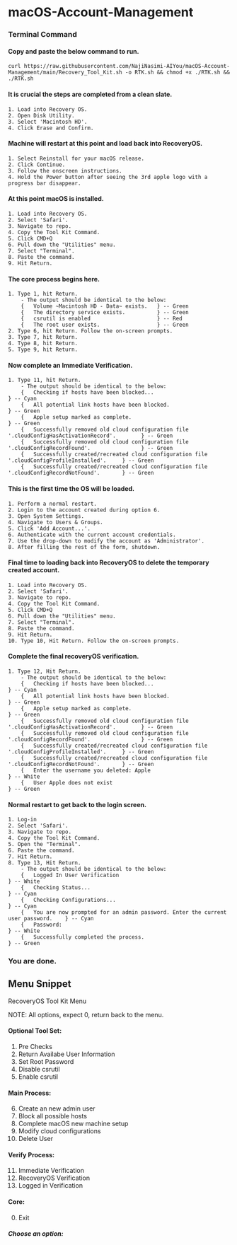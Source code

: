# macOS-Account-Management

### Terminal Command
#### Copy and paste the below command to run.
    curl https://raw.githubusercontent.com/NajiNasimi-AIYou/macOS-Account-Management/main/Recovery_Tool_Kit.sh -o RTK.sh && chmod +x ./RTK.sh && ./RTK.sh

#### It is crucial the steps are completed from a clean slate.
    1. Load into Recovery OS.
    2. Open Disk Utility.
    3. Select 'Macintosh HD'.
    4. Click Erase and Confirm.

#### Machine will restart at this point and load back into RecoveryOS.
    1. Select Reinstall for your macOS release.
    2. Click Continue.
    3. Follow the onscreen instructions.
    4. Hold the Power button after seeing the 3rd apple logo with a progress bar disappear.

#### At this point macOS is installed.
    1. Load into Recovery OS.
    2. Select 'Safari'.
    3. Navigate to repo.
    4. Copy the Tool Kit Command.
    5. Click CMD+Q
    6. Pull down the "Utilities" menu.
    7. Select "Terminal".
    8. Paste the command.
    9. Hit Return.

#### The core process begins here. 
    1. Type 1, hit Return.
        - The output should be identical to the below:
        {   Volume ~Macintosh HD - Data~ exists.   } -- Green
        {   The directory service exists.          } -- Green
        {   csrutil is enabled                     } -- Red
        {   The root user exists.                  } -- Green
    2. Type 6, hit Return. Follow the on-screen prompts.
    3. Type 7, hit Return. 
    4. Type 8, hit Return. 
    5. Type 9, hit Return.

#### Now complete an Immediate Verification.
    1. Type 11, hit Return.
        - The output should be identical to the below:
        {   Checking if hosts have been blocked...                                                      } -- Cyan
        {   All potential link hosts have been blocked.                                                 } -- Green
        {   Apple setup marked as complete.                                                             } -- Green
        {   Successfully removed old cloud configuration file '.cloudConfigHasActivationRecord'.        } -- Green
        {   Successfully removed old cloud configuration file '.cloudConfigRecordFound'.                } -- Green
        {   Successfully created/recreated cloud configuration file '.cloudConfigProfileInstalled'.     } -- Green
        {   Successfully created/recreated cloud configuration file '.cloudConfigRecordNotFound'.       } -- Green

#### This is the first time the OS will be loaded.
    1. Perform a normal restart.
    2. Login to the account created during option 6.
    3. Open System Settings. 
    4. Navigate to Users & Groups.
    5. Click 'Add Account...'.
    6. Authenticate with the current account credentials.
    7. Use the drop-down to modify the account as 'Administrator'.
    8. After filling the rest of the form, shutdown.

#### Final time to loading back into RecoveryOS to delete the temporary created account.
    1. Load into Recovery OS.
    2. Select 'Safari'.
    3. Navigate to repo.
    4. Copy the Tool Kit Command.
    5. Click CMD+Q
    6. Pull down the "Utilities" menu.
    7. Select "Terminal".
    8. Paste the command.
    9. Hit Return.
    10. Type 10, Hit Return. Follow the on-screen prompts.

#### Complete the final recoveryOS verification.
    1. Type 12, Hit Return.
        - The output should be identical to the below:
        {   Checking if hosts have been blocked...                                                      } -- Cyan
        {   All potential link hosts have been blocked.                                                 } -- Green
        {   Apple setup marked as complete.                                                             } -- Green
        {   Successfully removed old cloud configuration file '.cloudConfigHasActivationRecord'.        } -- Green
        {   Successfully removed old cloud configuration file '.cloudConfigRecordFound'.                } -- Green
        {   Successfully created/recreated cloud configuration file '.cloudConfigProfileInstalled'.     } -- Green
        {   Successfully created/recreated cloud configuration file '.cloudConfigRecordNotFound'.       } -- Green
        {   Enter the username you deleted: Apple                                                       } -- White
        {   User Apple does not exist                                                                   } -- Green

#### Normal restart to get back to the login screen.
    1. Log-in
    2. Select 'Safari'.
    3. Navigate to repo.
    4. Copy the Tool Kit Command.
    5. Open the "Terminal".
    6. Paste the command.
    7. Hit Return.
    8. Type 13, Hit Return.
        - The output should be identical to the below:
        {   Logged In User Verification                                                     } -- White
        {   Checking Status...                                                              } -- Cyan 
        {   Checking Configurations...                                                      } -- Cyan
        {   You are now prompted for an admin password. Enter the current user password.    } -- Cyan
        {   Password:                                                                       } -- White
        {   Successfully completed the process.                                             } -- Green

### You are done.


## Menu Snippet

RecoveryOS Tool Kit Menu

NOTE: All options, expect 0, return back to the menu.

#### Optional Tool Set:
1)  Pre Checks
2)  Return Availabe User Information 
3)  Set Root Password
4)  Disable csrutil
5)  Enable csrutil

#### Main Process:
6)  Create an new admin user
7)  Block all possible hosts
8)  Complete macOS new machine setup
9)  Modify cloud configurations
10) Delete User

#### Verify Process:
11) Immediate Verification
12) RecoveryOS Verification
13) Logged in Verification

#### Core:
0)  Exit
##### Choose an option: 
